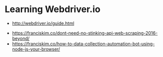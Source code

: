 # Learning Webdriver.io

* http://webdriver.io/guide.html

- https://franciskim.co/dont-need-no-stinking-api-web-scraping-2016-beyond/
- https://franciskim.co/how-to-data-collection-automation-bot-using-node-js-your-browser/
